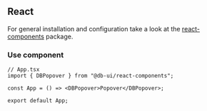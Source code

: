 ## React

For general installation and configuration take a look at the [react-components](https://www.npmjs.com/package/@db-ui/react-components) package.

### Use component

```tsx App.tsx
// App.tsx
import { DBPopover } from "@db-ui/react-components";

const App = () => <DBPopover>Popover</DBPopover>;

export default App;
```
